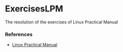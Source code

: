 # ExercisesLPM
The resolution of the exercises of Linux Practical Manual

### References

* [Linux Practical Manual](https://github.com/LuisJoseSanchez/programacion/blob/master/linux_practical_manual_31_07_2014_en.pdf)
